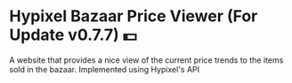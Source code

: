 # Hypixel Bazaar Price Viewer (For Update v0.7.7) 💵
A website that provides a nice view of the current price trends to the items sold in the bazaar.
Implemented using Hypixel's API
